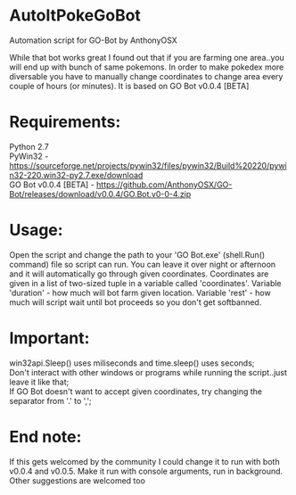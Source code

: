 # AutoItPokeGoBot
Automation script for GO-Bot by AnthonyOSX

While that bot works great I found out that if you are farming one area..you will end up with bunch of same pokemons. In order to make pokedex more diversable you have to manually change coordinates to change area every couple of hours (or minutes). 
It is based on GO Bot v0.0.4 [BETA]

# Requirements:
Python 2.7  
PyWin32 - https://sourceforge.net/projects/pywin32/files/pywin32/Build%20220/pywin32-220.win32-py2.7.exe/download  
GO Bot v0.0.4 [BETA] - https://github.com/AnthonyOSX/GO-Bot/releases/download/v0.0.4/GO.Bot.v0-0-4.zip

# Usage:
Open the script and change the path to your 'GO Bot.exe' (shell.Run() command) file so script can run. You can leave it over night or afternoon and it will automatically go through given coordinates. Coordinates are given in a list of two-sized tuple in a variable called 'coordinates'. Variable 'duration' - how much will bot farm given location. Variable 'rest' - how much will script wait until bot proceeds so you don't get softbanned.

# Important:
win32api.Sleep() uses miliseconds and time.sleep() uses seconds;  
Don't interact with other windows or programs while running the script..just leave it like that;  
If GO Bot doesn't want to accept given coordinates, try changing the separator from '.' to ',';


# End note:
If this gets welcomed by the community I could change it to run with both v0.0.4 and v0.0.5. Make it run with console arguments, run in background. Other suggestions are welcomed too
